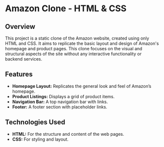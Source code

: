 # Amazon Clone - HTML & CSS

## Overview

This project is a static clone of the Amazon website, created using only HTML and CSS. It aims to replicate the basic layout and design of Amazon's homepage and product pages. This clone focuses on the visual and structural aspects of the site without any interactive functionality or backend services.

## Features

- **Homepage Layout:** Replicates the general look and feel of Amazon’s homepage.
- **Product Listings:** Displays a grid of product items.
- **Navigation Bar:** A top navigation bar with links.
- **Footer:** A footer section with placeholder links.

## Technologies Used

- **HTML:** For the structure and content of the web pages.
- **CSS:** For styling and layout.
